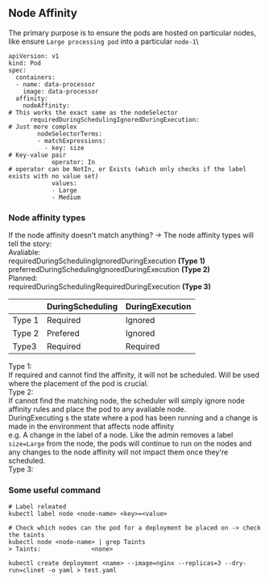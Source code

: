 ## Node Affinity
The primary purpose is to ensure the pods are hosted on particular nodes, like ensure `Large processing pod` into a particular `node-1`\
```
apiVersion: v1
kind: Pod
spec:
  containers:
  - name: data-processor
    image: data-processor
  affinity:
    nodeAffinity:                                                      # This works the exact same as the nodeSelector 
      requiredDuringSchedulingIgnoredDuringExecution:                  # Just more complex
        nodeSelectorTerms:
        - matchExpressions:
          - key: size                                                  # Key-value pair
            operator: In                                               # operator can be NotIn, or Exists (which only checks if the label exists with no value set)
            values:
            - Large
            - Medium
```
### Node affinity types
If the node affinity doesn't match anything? -> The node affinity types will tell the story: \
Avaliable:\
  requiredDuringSchedulingIgnoredDuringExecution **(Type 1)** \
  preferredDuringSchedulingIgnoredDuringExecution **(Type 2)**\
Planned:\
  requiredDuringSchedulingRequiredDuringExecution **(Type 3)**
  
| | DuringScheduling | DuringExecution|
|-|-|-|
|Type 1|Required|Ignored|
|Type 2|Prefered|Ignored|
|Type3|Required|Required|

Type 1:\
If required and cannot find the affinity, it will not be scheduled. Will be used where the placement of the pod is crucial.\
Type 2:\
If cannot find the matching node, the scheduler will simply ignore node affinity rules and place the pod to any avaliable node.\
DuringExecuting s the state where a pod has been running and a change is made in the environment that affects node affinity\
e.g. A change in the label of a node. Like the admin removes a label `size=Large` from the node, the pods will continue to run on the nodes and any changes to the node affinity will not impact them once they're scheduled.\
Type 3:

### Some useful command
```
# Label releated
kubectl label node <node-name> <key>=<value>

# Check which nodes can the pod for a deployment be placed on -> check the taints
kubectl node <node-name> | grep Taints
> Taints:              <none>

kubectl create deployment <name> --image=nginx --replicas=3 --dry-run=clinet -o yaml > test.yaml
```
